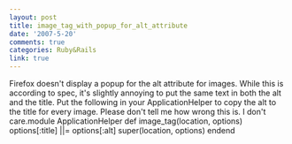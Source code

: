 ```yaml
---
layout: post
title: image_tag_with_popup_for_alt_attribute
date: '2007-5-20'
comments: true
categories: Ruby&Rails
link: true
---
```

Firefox doesn't display a popup for the alt attribute for images. While this is according to spec, it's slightly annoying to put the same text in both the alt and the title. Put the following in your ApplicationHelper to copy the alt to the title for every image. Please don't tell me how wrong this is. I don't care.module ApplicationHelper  def image_tag(location, options)    options[:title] ||= options[:alt]    super(location, options)  endend
